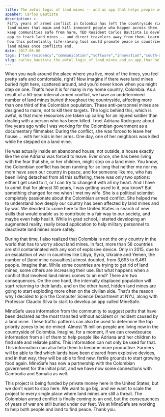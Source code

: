 ```yaml
---
title: The awful logic of land mines -- and an app that helps people avoid them
speaker: Carlos Bautista
description: >-
 Fifty years of armed conflict in Colombia has left the countryside riddled with
 land mines that maim and kill innocent people who happen across them. To help
 keep communities safe from harm, TED Resident Carlos Bautista is developing an
 app to track land mines -- and direct travelers away from them. Learn more about
 how this potentially life-saving tool could promote peace in countries plagued by
 land mines once conflicts end.
date: 2017-06-06
tags: ["ted-residency","communication","software","innovation","south-america","violence","war"]
slug: carlos_bautista_the_awful_logic_of_land_mines_and_an_app_that_helps_people_avoid_them
---
```


When you walk around the place where you live, most of the times, you feel pretty safe and
comfortable, right? Now imagine if there were land mines buried right here, scattered
around, and you'd never know when you might step on one. That's how it is for many in my
home country, Colombia. As a result of a 50-year internal armed conflict, we have an
undetermined number of land mines buried throughout the countryside, affecting more than
one third of the Colombian population. These anti-personnel mines are designed to maim,
not to kill their targets. The logic behind this, which is awful, is that more resources
are taken up caring for an injured soldier than dealing with a person who has been
killed. I met Adriana Rodriguez about five years ago while I was working for the Colombian
government as a documentary filmmaker. During the conflict, she was forced to leave her
house ... with her kids in her arms. One day, one of her neighbors was killed while he
stepped on a land mine.

He was actually inside an abandoned house, not outside, a house exactly like the one
Adriana was forced to leave. Ever since, she has been living with the fear that she, or
her children, might step on a land mine. You know, the Colombian conflict has been running
for so long that neither me nor my mom have seen our country in peace, and for someone
like me, who has been living detached from all this suffering, there was only two options:
either I get used to it, or I can try to change it with all my heart. And I have to admit
that for almost 30 years, I was getting used to it, you know? But something changed for me
when I met my wife. She is a political scientist completely passionate about the Colombian
armed conflict. She helped me to understand how deeply our country has been affected by
land mines and by war. We decided to come here to the United States in search of new
skills that would enable us to contribute in a fair way to our society, and maybe even
help heal it. While in grad school, I started developing an augmented reality, really broad
application to help military personnel to deactivate land mines more safely.

During that time, I also realized that Colombia is not the only country in the world that
has to worry about land mines. In fact, more than 58 countries are still contaminated with
any sort of explosive device. Only in 2015, due to an escalation of war in countries like
Libya, Syria, Ukraine and Yemen, the number of [land mine casualties] almost doubled, from
3,695 to 6,461 people. Imagine that. While some countries are trying to get rid of land
mines, some others are increasing their use. But what happens when a conflict that involved
land mines comes to an end? There are two consequences. On the one hand, the internally
displaced population will start returning to their lands, and on the other hand, hidden
land mines are going to start exploding more often on the civilian side. That's the reason
why I decided to join the Computer Science Department at NYU, along with Professor Claudio
Silva to start to develop an app called MineSafe.

MineSafe uses information from the community to suggest paths that have been declared as
the most transited without accident or incident caused by a land mine. These traffic
patterns can also be used to determine the top priority zones to be de-mined. Almost 15
million people are living now in the countryside of Colombia. Imagine, for a moment, if we
can crowdsource information from all of them to help people like Adriana and her children
to find safe and reliable paths. This information can not only be used for that. This
information can also help them to become more productive. Farmers will be able to find
which lands have been cleared from explosive devices, and in that way, they will be able
to find new, fertile grounds to start growing food again. MineSafe has now a partnership
with the Colombian government for the initial pilot, and we have now some connections with
Cambodia and Somalia as well.

This project is being funded by private money here in the United States, but we don't want
to stop here. We want to go big, and we want to scale the project to every single place
where land mines are still a threat. The Colombian armed conflict is finally coming to an
end, but the consequences of years of war are still buried under our feet. We at MineSafe
are working to help both people and land to find peace. Thank you.

<!--
ad_duration=3.33
comment_count=8
event="TED Residency"
external_start_time=0
has_talk_citation=0
intro_duration=11.82
is_subtitle_required="False"
is_talk_featured="True"
language="en"
language_swap="False"
native_language="en"
number_of_related_talks=6
number_of_speakers=1
number_of_subtitled_videos=22
number_of_tags=7
number_of_talk_download_languages=23
number_of_talk_more_resources=1
number_of_talk_recommendations=1
number_of_talks_take_actions=0
post_ad_duration=0.83
published_timestamp="2017-10-26 19:57:55"
recording_date="2017-06-06"
speaker_description="Entrepreneur, creative technologist"
speaker_is_published=1
speaker_name="Carlos Bautista"
talk_name="The awful logic of land mines -- and an app that helps people avoid them"
talk_recommendations_blurb="More resources curated by Carlos Bautista"
talks_tags=["ted-residency","communication","software","innovation","south-america","violence","war"]
talks_take_action=[]
url_audio="https://download.ted.com/talks/CarlosBautista_2017S.mp3?apikey=acme-roadrunner"
url_photo_speaker="https://pe.tedcdn.com/images/ted/8b8ace31af223055daa5a5451bb4323a13cbd606_254x191.jpg"
url_photo_talk="https://s3.amazonaws.com/talkstar-photos/uploads/8f8fad38-f056-43c8-b499-6a69b5013569/CarlosBautista_2017S-embed.jpg"
url_webpage="https://www.ted.com/talks/carlos_bautista_the_awful_logic_of_land_mines_and_an_app_that_helps_people_avoid_them"
video_type_name="TED Stage Talk"
-->